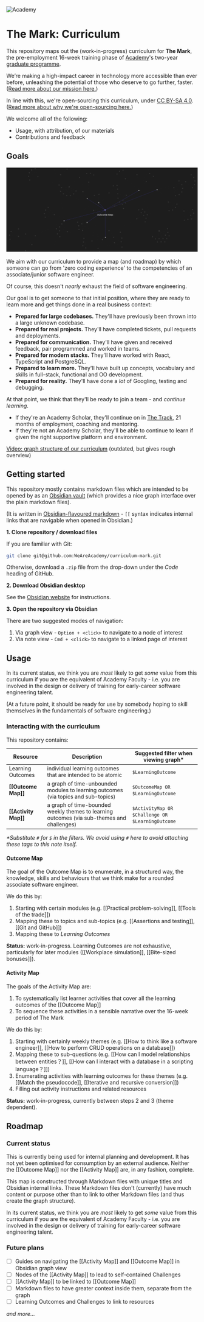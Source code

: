 <img src='https://media-exp1.licdn.com/dms/image/C4E1BAQE40d2fy5Nvhg/company-background_10000/0/1604055752551?e=1605970800&v=beta&t=0lPlvsX2xWR9lCXhVwsvuvbZSbaN33L3tuKR4oIZc44' height='128' alt='Academy' aria-label='Academy' />

# The Mark: Curriculum 
This repository maps out the (work-in-progress) curriculum for **The Mark**, the pre-employment 16-week training phase of [Academy](https://www.notion.so/Academy-92e6a8b244894a4d9b7d0b785c3d4bd2)'s two-year [graduate programme](https://www.notion.so/Graduate-Programme-Building-early-career-tech-leaders-fd95d2f498814a50af004ce7279f63c7).

We’re making a high-impact career in technology more accessible than ever before, unleashing the potential of those who deserve to go further, faster. ([Read more about our mission here.](https://www.notion.so/Mission-Aligning-talent-opportunity-and-equity-f91a35220e3e4b659563c1a6198d938c))

In line with this, we're open-sourcing this curriculum, under [CC BY-SA 4.0](https://creativecommons.org/licenses/by-sa/4.0/). ([Read more about why we're open-sourcing here.](https://www.notion.so/Curriculum-Optimising-for-industry-and-employer-needs-f3da2eeea06e48b7872cf25c00c3026a))

We welcome all of the following:
- Usage, with attribution, of our materials
- Contributions and feedback

## Goals
![](outcome-map.png?raw=true)

We aim with our curriculum to provide a map (and roadmap) by which someone can go from 'zero coding experience' to the competencies of an associate/junior software engineer.

Of course, this doesn't _nearly_ exhaust the field of software engineering.

Our goal is to get someone to that initial position, where they are ready to learn more and get things done in a real business context:
- **Prepared for large codebases.** They'll have previously been thrown into a large unknown codebase.
- **Prepared for real projects.** They'll have completed tickets, pull requests and deployments.
- **Prepared for communication.** They'll have given and received feedback, pair programmed and worked in teams.
- **Prepared for modern stacks.** They'll have worked with React, TypeScript and PostgreSQL.
- **Prepared to learn more.** They'll have built up concepts, vocabulary and skills in full-stack, functional and OO development.
- **Prepared for reality.** They'll have done a *lot* of Googling, testing and debugging.

At that point, we think that they'll be ready to join a team - and _continue learning_. 
- If they're an Academy Scholar, they'll continue on in [The Track](https://www.notion.so/Graduate-Programme-Building-early-career-tech-leaders-fd95d2f498814a50af004ce7279f63c7), 21 months of employment, coaching and mentoring.
- If they're not an Academy Scholar, they'll be able to continue to learn if given the right supportive platform and environment.

[Video: graph structure of our curriculum](https://www.loom.com/share/3106d6740b624831b49813343e82275c?sharedAppSource=personal_library) (outdated, but gives rough overview)

## Getting started
This repository mostly contains markdown files which are intended to be opened by as an [Obsidian vault](https://obsidian.md/) (which provides a nice graph interface over the plain markdown files).

(It is written in [Obsidian-flavoured markdown](https://obsidian.md/features) - `[[` syntax indicates internal links that are navigable when opened in Obsidian.)

**1. Clone repository / download files**

If you are familiar with Git:
```bash
git clone git@github.com:WeAreAcademy/curriculum-mark.git
```

Otherwise, download a `.zip` file from the drop-down under the *Code* heading of GitHub.

**2. Download Obsidian desktop**

See the [Obsidian website](https://obsidian.md/) for instructions.

**3. Open the repository via Obsidian**

There are two suggested modes of navigation:

1. Via graph view - `Option + <click>` to navigate to a node of interest
2. Via note view - `Cmd + <click>` to navigate to a linked page of interest

## Usage
In its current status, we think you are _most_ likely to get _some_ value from this curriculum if you are the equivalent of Academy Faculty - i.e. you are involved in the design or delivery of training for early-career software engineering talent.

(At a future point, it should be ready for use by somebody hoping to skill themselves in the fundamentals of software engineering.)

### Interacting with the curriculum

This repository contains:

| Resource | Description | Suggested filter when viewing graph* |
| --- | --- | --- |
| Learning Outcomes | individual learning outcomes that are intended to be atomic | `$LearningOutcome` |
| **[[Outcome Map]]** | a graph of time-unbounded modules to learning outcomes (via topics and sub-topics) | `$OutcomeMap OR $LearningOutcome` |
| **[[Activity Map]]** | a graph of time-bounded weekly themes to learning outcomes (via sub-themes and challenges) | `$ActivityMap OR $Challenge OR $LearningOutcome` |

*\*Substitute `#` for `$` in the filters. We avoid using `#` here to avoid attaching these tags to this note itself.*

#### Outcome Map
The goal of the Outcome Map is to enumerate, in a structured way, the knowledge, skills and behaviours that we think make for a rounded associate software engineer.

We do this by:
1. Starting with certain modules (e.g. [[Practical problem-solving]], [[Tools of the trade]])
2. Mapping these to topics and sub-topics (e.g. [[Assertions and testing]], [[Git and GitHub]])
3. Mapping these to *Learning Outcomes*

**Status:** work-in-progress. Learning Outcomes are not exhaustive, particularly for later modules ([[Workplace simulation]], [[Bite-sized bonuses]]).

#### Activity Map
The goals of the Activity Map are:
1. To systematically list learner activities that cover all the learning outcomes of the [[Outcome Map]]
2. To sequence these activities in a sensible narrative over the 16-week period of The Mark

We do this by:
1. Starting with certainly weekly themes (e.g. [[How to think like a software engineer]], [[How to perform CRUD operations on a database]])
2. Mapping these to sub-questions (e.g. [[How can I model relationships between entities？]], [[How can I interact with a database in a scripting language？]])
3. Enumerating activities with learning outcomes for these themes (e.g. [[Match the pseudocode]], [[Iterative and recursive conversion]])
4. Filling out activity instructions and related resources

**Status:** work-in-progress, currently between steps 2 and 3 (theme dependent).

## Roadmap
### Current status
This is currently being used for internal planning and development. It has not yet been optimised for consumption by an external audience. Neither the [[Outcome Map]] nor the [[Activity Map]] are, in any fashion, complete.

This map is constructed through Markdown files with unique titles and Obsidian internal links. These Markdown files don't (currently) have much content or purpose other than to link to other Markdown files (and thus create the graph structure).

In its current status, we think you are _most_ likely to get _some_ value from this curriculum if you are the equivalent of Academy Faculty - i.e. you are involved in the design or delivery of training for early-career software engineering talent.

### Future plans
- [ ] Guides on navigating the [[Activity Map]] and [[Outcome Map]] in Obsidian graph view
- [ ] Nodes of the [[Activity Map]] to lead to self-contained Challenges
- [ ] [[Activity Map]] to be linked to [[Outcome Map]]
- [ ] Markdown files to have greater context inside them, separate from the graph
- [ ] Learning Outcomes and Challenges to link to resources

*and more...*

